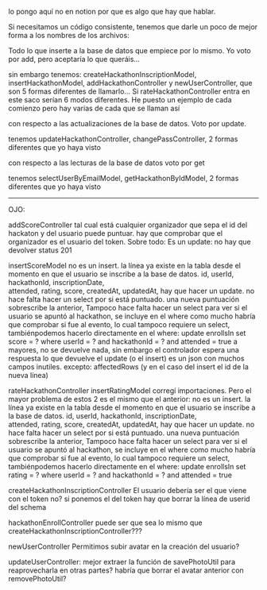 lo pongo aquí no en notion por que es algo que hay que hablar.

Si necesitamos un código consistente, tenemos que darle un poco de mejor forma a los nombres de los archivos:

Todo lo que inserte a la base de datos que empiece por lo mismo. Yo voto por add, pero aceptaría lo que queráis...

sin embargo tenemos:
createHackathonInscriptionModel, insertHackathonModel, addHackathonController y newUserController, que son 5 formas diferentes de llamarlo... Si rateHackathonController entra en este saco serían 6 modos diferentes. He puesto un ejemplo de cada comienzo pero hay varias de cada que se llaman así

con respecto a las actualizaciones de la base de datos. Voto por update.

tenemos
updateHackathonController, changePassController, 2 formas diferentes que yo haya visto

con respecto a las lecturas de la base de datos voto por get

tenemos
selectUserByEmailModel, getHackathonByIdModel, 2 formas diferentes que yo haya visto

---

OJO:

addScoreController
tal cual está cualquier organizador que sepa el id del hackaton y del usuario puede puntuar. hay que comprobar que el organizador es el usuario del token.
Sobre todo: Es un update: no hay que devolver status 201

insertScoreModel
no es un insert. la línea ya existe en la tabla desde el momento en que el usuario se inscribe a la base de datos.
id, userId, hackathonId, inscriptionDate,  
 attended, rating, score,
createdAt, updatedAt,
hay que hacer un update. no hace falta hacer un select por si está puntuado. una nueva puntuación sobrescribe la anterior, Tampoco hace falta hacer un select para ver si el usuario se apuntó al hackathon, se incluye en el where como mucho habría que comprobar si fue al evento, lo cual tampoco requiere un select, tambiénpodemos hacerlo directamente en el where:
update enrollsIn set score = ? where userId = ? and hackathonId = ? and attended = true
a mayores, no se devuelve nada, sin embargo el controlador espera una respuesta
lo que devuelve el update (o el insert) es un json con muchos campos inutiles. excepto: affectedRows (y en el caso del insert el id de la nueva línea)

rateHackathonController
insertRatingModel
corregí importaciones. Pero el mayor problema de estos 2 es el mismo que el anterior:
no es un insert. la línea ya existe en la tabla desde el momento en que el usuario se inscribe a la base de datos.
id, userId, hackathonId, inscriptionDate,  
 attended, rating, score,
createdAt, updatedAt,
hay que hacer un update. no hace falta hacer un select por si está puntuado. una nueva puntuación sobrescribe la anterior, Tampoco hace falta hacer un select para ver si el usuario se apuntó al hackathon, se incluye en el where como mucho habría que comprobar si fue al evento, lo cual tampoco requiere un select, tambiénpodemos hacerlo directamente en el where:
update enrollsIn set rating = ? where userId = ? and hackathonId = ? and attended = true

createHackathonInscriptionController
El usuario debería ser el que viene con el token no? si ponemos el del token hay que borrar la línea de userid del schema

hackathonEnrollController
puede ser que sea lo mismo que createHackathonInscriptionController???

newUserController
Permitimos subir avatar en la creación del usuario?

updateUserController:
mejor extraer la función de savePhotoUtil para reaprovecharla en otras partes?
habría que borrar el avatar anterior con removePhotoUtil?
